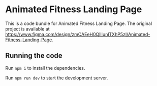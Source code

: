 
  # Animated Fitness Landing Page

  This is a code bundle for Animated Fitness Landing Page. The original project is available at https://www.figma.com/design/zmCAEeH0QlIIunlTXhP5zI/Animated-Fitness-Landing-Page.

  ## Running the code

  Run `npm i` to install the dependencies.

  Run `npm run dev` to start the development server.
  